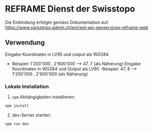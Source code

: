 # REFRAME Dienst der Swisstopo

Die Einbindung erfolgte gemäss Dokumentation auf: https://www.swisstopo.admin.ch/en/rest-api-geoservices-reframe-web

## Verwendung

Eingabe Koordinaten in LV95 und output als WGS84

- Beispiel: 1'200'000 , 2'600'000 --> 47, 7 (als Näherung)
  Eingabe Koordinaten in WGS84 und Output als LV95
  -Beispiel: 47, 8 --> 1'200'000 , 2'600'000 (als Näherung)

### Lokale Installation

1. `npm` Abhängigkeiten installieren:

```sh
npm install
```

2. dev-Server starten:

```sh
npm run dev
```
